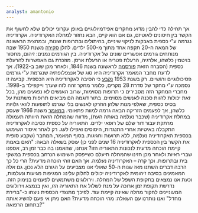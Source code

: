 ```yaml
---
analyst: amantonio
---
```


אך תחילה כדי להבין מדוע מחקרים אפידמיולוגיים באופן עקרוני יכולים שלא לחשוף את הקשר בין חיסונים לאוטיזם, גם אם הוא קיים, הבא נחזור למחלת האקרודיניה.
אקרודיניה נגרמה ע"י כספית באבקות לניקוי שיניים, בחיתולים ובתרופות שונות, ובמחצית הראשונה של המאה ה-20 תקפה אחד מתוך מ-500 ילדים. להלן [סקירה](https://www.ncbi.nlm.nih.gov/pmc/articles/PMC1988307) משנת 1950 שבה מנותחים גורמים אפשריים שונים של אקרודיניה. בין הגורמים נמנים: זיהום, מחסור בויטמין כלשהו, אלרגיה, הרעלת פטריה או הרעלת ארסן. מוזכרת גם האפשרות להרעלת כספית (הסברה הזאת [פורסמה](https://www.ncbi.nlm.nih.gov/pubmed/1999251) לראשונה בשנת 1846, ולאחר מכן שוב ב-1922). אך לדעת מחבר המאמר אקרודיניה היא סוג של אנצפלופתיה שנגרמת ע"י גורמים פסיכולוגיים ורגשיים. רק בשנת 1953 [נקבע](https://www.sciencedirect.com/science/article/pii/S0022347653801952) כי הסיבה לאקרודיניה היא הכספית. קביעה זו נסמכה ע"י מחקר של סדרת 28 מקרים, כלומר מחקר זהה לזה שערך וייקפילד ב-1998. מחברי המחקר הזה מסבירים כי תרופות מסוימות, שרוב האנשים לא נפגעים מהן, בכל זאת יכולות להוות סכנה לאנשים מסוימים. בתור דוגמה הם מביאים תרופות משתנות על בסיס כספית, שאלפי מנות שלהן הוזרקו לאנשים בלי שגרמו לתופעות לוואי גלויות כלשהן, אך לפעמים הזריקה הבאה גרמה למוות פתאומי.
[במאמר](https://jamanetwork.com/journals/jamapediatrics/article-abstract/501896) משנת 1966 שעסק במחלת אקרודיניה (שכבר נעלמה באותה העת), מדווח שהמחלה הזאת היוותה תעמולה מרתקת עבור דור שלם של רופאי ילדים. התאוריה על כספית כסיבה לאקרודיניה התקבלה באיטיות אחרי התנגדות, היסוסים ואפילו לעג. רק לאחר איסור השימוש בכספית האקרודיניה נעלמה, ללא תרועות וחגיגות. בסוף המאמר, המחבר (שקבע סופית את הקשר בין הכספית לאקרודיניה 16 שנים לפני כן) עוסק בשאלה הבאה: "האם באמת קיימת הוכחה מדעית לנכונות התאוריה הזו? אנחנו, שהאמנו בה כבר זמן רב, אספנו שברי ראיות ולאחר מכן חזינו שהמחלה תיעלם כשייפסק השימוש הנרחב בכספית במשקי בית ובתרופות. וכך קרה – האקרודיניה נעלמה. אך האם זוהי הוכחה מדעית? הרי כל כך הרבה דברים השתנו מאז שנות ה-50 שאולי אנו מצביעים על הגורם הלא נכון. גם אלה המאמינים בסיבה זיהומית לאקרודיניה יכולים לחלוק עלינו: המגיפות מגיעות ונעלמות, וכעת אנו נמצאים בתקופת השפל של המחלה. וירולוגים משתמשים לפעמים בנימוק הזה. נדרשת תקופת זמן ארוכה על מנת לשלול את התאוריה הזו, ואין בנמצא וירולוגים המעוניינים לחקור מחלה שאינה קיימת עוד. לפיכך מתנגדי הכספית ניצחו כ-"ברירת מחדל" ואנו נותרנו עם השאלה: מהי הוכחה מדעית? האם ניתן אי פעם להשיג אותה בתחום הרפואה?"
